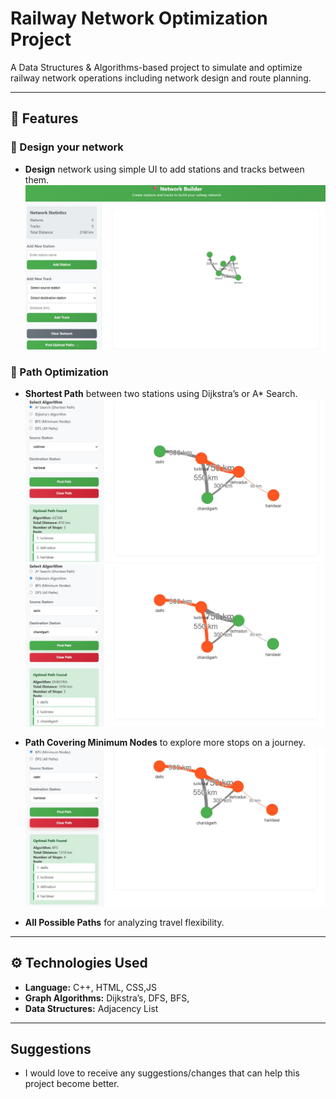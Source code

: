 # Railway Network Optimization Project

A Data Structures & Algorithms-based project to simulate and optimize railway network operations including network design and route planning.

---

## 📌 Features

### 🔹 Design your network
- **Design** network using simple UI to add stations and tracks between them.  
  <img src="./images/NetworkDesign.jpg" width="600"/>


### 🔹 Path Optimization

- **Shortest Path** between two stations using Dijkstra’s or A* Search.  
  <img src="./images/ASearch.jpg" width="500"/>  
  <img src="./images/Djikstra.jpg" width="500"/>

- **Path Covering Minimum Nodes** to explore more stops on a journey.  
  <img src="./images/BFS.jpg" width="500"/>

- **All Possible Paths** for analyzing travel flexibility.



---

## ⚙️ Technologies Used

- **Language:** C++, HTML, CSS,JS
- **Graph Algorithms:** Dijkstra’s, DFS, BFS, 
- **Data Structures:** Adjacency List

---

## Suggestions
- I would love to receive any suggestions/changes that can help this project become better.

